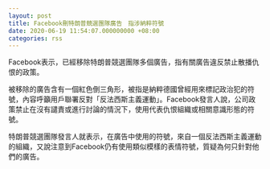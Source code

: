 ```yaml
---
layout: post
title: Facebook刪特朗普競選團隊廣告　指涉納粹符號
date: 2020-06-19 11:54:07.000000000 +08:00
categories: rss
---
```


Facebook表示，已經移除特朗普競選團隊多個廣告，指有關廣告違反禁止散播仇恨的政策。

被移除的廣告含有一個紅色倒三角形，被指是納粹德國曾經用來標記政治犯的符號，內容呼籲用戶聯署反對「反法西斯主義運動」。Facebook發言人說，公司政策禁止在沒有譴責或進行討論的情況下，使用代表仇恨組織或相關意識形態的符號。

特朗普競選團隊發言人就表示，在廣告中使用的符號，來自一個反法西斯主義運動的組織，又說注意到Facebook仍有使用類似模樣的表情符號，質疑為何只針對他們的廣告。
